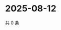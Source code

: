 # 2025-08-12

共 0 条

<!-- BEGIN ZHIHUVIDEO -->
<!-- 最后更新时间 Tue Aug 12 2025 20:22:46 GMT+0800 (China Standard Time) -->

<!-- END ZHIHUVIDEO -->
